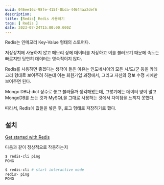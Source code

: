 ```yaml
---
uuid: 046ee16c-98fe-415f-8bda-44644aa2def6
description: 
title: [Redis] Redis 사용하기
tags: [ Redis ]
date: 2023-07-24T15:00:00.000Z
---
```









Redis는 인메모리 Key-Value 형태의 스토어다.

저장장치에 사용하지 않고 메모리 상에 데이터를 저장하고 이를 불러오기 때문에 속도는 빠르지만 당연히 데이터는 영속적이지 않다.

Redis를 사용하면 좋겠다는 생각이 들은 이유는 인도네시아의 모든 시/도/군 등을 카테고리 형태로 보여주려 하는데 이는 회원가입 과정에서, 그리고 자신의 정보 수정 시에만 보여주면 된다.

Mongo DB나 dict 상수로 놓고 불러올까 생각해봤는데, 그렇기에는 데이터 양이 많고 MongoDB를 쓰는 것과 MySQL을 그대로 사용하는 것에서 차이점을 느끼지 못했다.

따라서, Redis에 값들을 넣은 후, 로그 형태로 저장하기로 했다.

## 설치

[Get started with Redis](https://redis.io/docs/getting-started/)

다음과 같이 정상적으로 작동하는지

```bash
$ redis-cli ping
PONG

$ redis-cli # start interactive mode
redis> ping
PONG
```